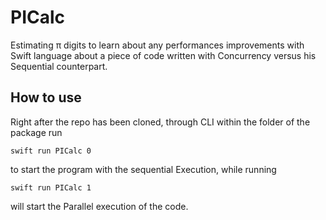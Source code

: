 # PICalc
Estimating π digits to learn about any performances improvements with Swift language about a piece of code written with Concurrency versus his Sequential counterpart.

## How to use
Right after the repo has been cloned, through CLI within the folder of the package run

```
swift run PICalc 0
```

to start the program with the sequential Execution, while running

```
swift run PICalc 1
```

will start the Parallel execution of the code.
